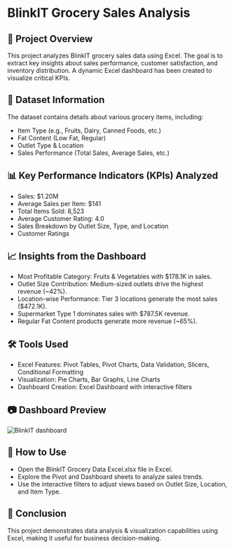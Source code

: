 # BlinkIT Grocery Sales Analysis
## 📌 Project Overview
This project analyzes BlinkIT grocery sales data using Excel. The goal is to extract key insights about sales performance, customer satisfaction, and inventory distribution. A dynamic Excel dashboard has been created to visualize critical KPIs.

## 📂 Dataset Information
The dataset contains details about various grocery items, including:
- Item Type (e.g., Fruits, Dairy, Canned Foods, etc.)
- Fat Content (Low Fat, Regular)
- Outlet Type & Location
- Sales Performance (Total Sales, Average Sales, etc.)

## 📊 Key Performance Indicators (KPIs) Analyzed
- Sales: $1.20M
- Average Sales per Item: $141
- Total Items Sold: 8,523
- Average Customer Rating: 4.0
- Sales Breakdown by Outlet Size, Type, and Location
- Customer Ratings

## 📈 Insights from the Dashboard
- Most Profitable Category: Fruits & Vegetables with $178.1K in sales.
- Outlet Size Contribution: Medium-sized outlets drive the highest revenue (~42%).
- Location-wise Performance: Tier 3 locations generate the most sales ($472.1K).
- Supermarket Type 1 dominates sales with $787.5K revenue.
- Regular Fat Content products generate more revenue (~65%).

## 🛠 Tools Used
- Excel Features: Pivot Tables, Pivot Charts, Data Validation, Slicers, Conditional Formatting
- Visualization: Pie Charts, Bar Graphs, Line Charts
- Dashboard Creation: Excel Dashboard with interactive filters

## 📷 Dashboard Preview
![BlinkIT dashboard](https://github.com/user-attachments/assets/9daa3a99-a194-4811-9c14-555792043a6d)

## 🚀 How to Use
- Open the BlinkIT Grocery Data Excel.xlsx file in Excel.
- Explore the Pivot and Dashboard sheets to analyze sales trends.
- Use the interactive filters to adjust views based on Outlet Size, Location, and Item Type.

## 📢 Conclusion
This project demonstrates data analysis & visualization capabilities using Excel, making it useful for business decision-making.


